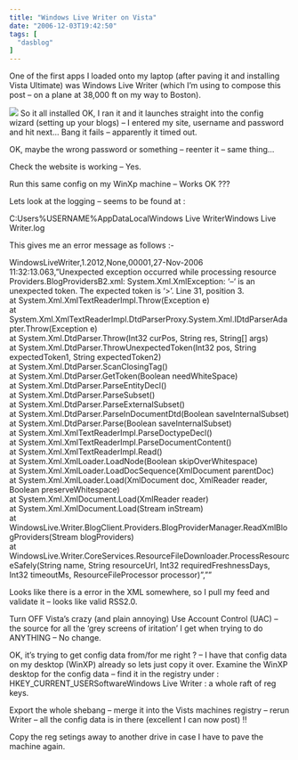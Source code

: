 ```yaml
---
title: "Windows Live Writer on Vista"
date: "2006-12-03T19:42:50"
tags: [
  "dasblog"
]
---
```

One of the first apps I loaded onto my laptop (after paving it and installing Vista Ultimate) was Windows Live Writer (which I’m using to compose this post – on a plane at 38,000 ft on my way to Boston).

[![](WLWConfig_thumb2.png)](https://kapie.com/content/binary/WindowsLiveWriter/WindowsLiveWriteronVista_14BC2/WLWConfig4.png) So it all installed OK, I ran it and it launches straight into the config wizard (setting up your blogs) – I entered my site, username and password and hit next… Bang it fails – apparently it timed out.

OK, maybe the wrong password or something – reenter it – same thing…

Check the website is working – Yes.

Run this same config on my WinXp machine – Works OK ???

Lets look at the logging – seems to be found at :

C:Users%USERNAME%AppDataLocalWindows Live WriterWindows Live Writer.log

This gives me an error message as follows :-

WindowsLiveWriter,1.2012,None,00001,27-Nov-2006 11:32:13.063,”Unexpected exception occurred while processing resource Providers.BlogProvidersB2.xml: System.Xml.XmlException: ‘–‘ is an unexpected token. The expected token is ‘>’. Line 31, position 3.  
at System.Xml.XmlTextReaderImpl.Throw(Exception e)  
at System.Xml.XmlTextReaderImpl.DtdParserProxy.System.Xml.IDtdParserAdapter.Throw(Exception e)  
at System.Xml.DtdParser.Throw(Int32 curPos, String res, String\[\] args)  
at System.Xml.DtdParser.ThrowUnexpectedToken(Int32 pos, String expectedToken1, String expectedToken2)  
at System.Xml.DtdParser.ScanClosingTag()  
at System.Xml.DtdParser.GetToken(Boolean needWhiteSpace)  
at System.Xml.DtdParser.ParseEntityDecl()  
at System.Xml.DtdParser.ParseSubset()  
at System.Xml.DtdParser.ParseExternalSubset()  
at System.Xml.DtdParser.ParseInDocumentDtd(Boolean saveInternalSubset)  
at System.Xml.DtdParser.Parse(Boolean saveInternalSubset)  
at System.Xml.XmlTextReaderImpl.ParseDoctypeDecl()  
at System.Xml.XmlTextReaderImpl.ParseDocumentContent()  
at System.Xml.XmlTextReaderImpl.Read()  
at System.Xml.XmlLoader.LoadNode(Boolean skipOverWhitespace)  
at System.Xml.XmlLoader.LoadDocSequence(XmlDocument parentDoc)  
at System.Xml.XmlLoader.Load(XmlDocument doc, XmlReader reader, Boolean preserveWhitespace)  
at System.Xml.XmlDocument.Load(XmlReader reader)  
at System.Xml.XmlDocument.Load(Stream inStream)  
at WindowsLive.Writer.BlogClient.Providers.BlogProviderManager.ReadXmlBlogProviders(Stream blogProviders)  
at WindowsLive.Writer.CoreServices.ResourceFileDownloader.ProcessResourceSafely(String name, String resourceUrl, Int32 requiredFreshnessDays, Int32 timeoutMs, ResourceFileProcessor processor)”,””

Looks like there is a error in the XML somewhere, so I pull my feed and validate it – looks like valid RSS2.0.

Turn OFF Vista’s crazy (and plain annoying) Use Account Control (UAC) – the source for all the ‘grey screens of iritation’ I get when trying to do ANYTHING – No change.

OK, it’s trying to get config data from/for me right ? – I have that config data on my desktop (WinXP) already so lets just copy it over. Examine the WinXP desktop for the config data – find it in the registry under : HKEY\_CURRENT\_USERSoftwareWindows Live Writer : a whole raft of reg keys.

Export the whole shebang – merge it into the Vists machines registry – rerun Writer – all the config data is in there (excellent I can now post) !!

Copy the reg setings away to another drive in case I have to pave the machine again.
